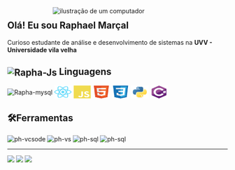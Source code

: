 <img src="https://github.com/pedrohenrickzx/pedrohenrickzx/assets/168144134/af14ea2a-a64e-41ea-ad89-74acb4eb2d41" alt="ilustração de um computador" min-width="400px" max-width="400px" width="400px" align="right">

## Olá! Eu sou Raphael Marçal

Curioso estudante de análise e desenvolvimento de sistemas na <strong>UVV - Universidade vila velha</strong>

<div style="display: inline_block">
  
##   <img align="center" alt="Rapha-Js" height="40" width="40" src="https://github.com/OPhaels/OPhaels/assets/104911531/49ae4f54-68fb-4654-a6d9-67c5ba0937fb"> Linguagens 
  <img align="center" alt="Rapha-mysql" height="30" width="40" src="https://img.shields.io/badge/mysql-4479A1.svg?style=for-the-badge&logo=mysql&logoColor=whit">
  <img align="center" alt="Rapha-React" height="30" width="40" src="https://raw.githubusercontent.com/devicons/devicon/master/icons/react/react-original.svg">
  <img align="center" alt="Rapha-Js" height="30" width="40" src="https://raw.githubusercontent.com/devicons/devicon/master/icons/javascript/javascript-plain.svg">
  <img align="center" alt="Rapha-HTML" height="30" width="40" src="https://raw.githubusercontent.com/devicons/devicon/master/icons/html5/html5-original.svg">
  <img align="center" alt="Rapha-CSS" height="30" width="40" src="https://raw.githubusercontent.com/devicons/devicon/master/icons/css3/css3-original.svg">
  <img align="center" alt="Rapha-Python" height="30" width="40" src="https://raw.githubusercontent.com/devicons/devicon/master/icons/python/python-original.svg">
  <img align="center" alt="Rapha-Csharp" height="30" width="40" src="https://raw.githubusercontent.com/devicons/devicon/master/icons/csharp/csharp-original.svg">
</div>

  ## 🛠️Ferramentas 

<div>
  <img align="center" alt="ph-vcsode" height="30" width="40" src="https://cdn.jsdelivr.net/gh/devicons/devicon/icons/vscode/vscode-original.svg">
  <img align="center" alt="ph-vs" height="40" width="40" src="https://img.icons8.com/?size=100&id=ezj3zaVtImPg&format=png&color=000000">
  <img align="center" alt="ph-sql" height="40" width="40" src="https://img.icons8.com/?size=100&id=vinpBD5oA3b4&format=png&color=000000">
  <img align="center" alt="ph-sql" height="40" width="40" src="https://img.icons8.com/?size=100&id=laYYF3dV0Iew&format=png&color=000000">
<hr>
  
<div> 
  <a href="https://www.instagram.com/user_raphael/" target="_blank"><img src="https://img.shields.io/badge/-Instagram-%23E4405F?style=for-the-badge&logo=instagram&logoColor=white" target="_blank"></a>
  <a href = "mailto:raphael.rmarcal2002@gmail.com"><img src="https://img.shields.io/badge/-Gmail-%23333?style=for-the-badge&logo=gmail&logoColor=white" target="_blank"></a>
  <a href="https://www.linkedin.com/in/raphael-rodrigues-marcal-211327256/" target="_blank"><img src="https://img.shields.io/badge/-LinkedIn-%230077B5?style=for-the-badge&logo=linkedin&logoColor=white" target="_blank"></a> 
</div>
